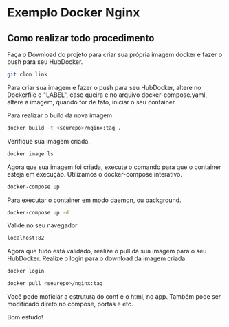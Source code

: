 # Exemplo Docker Nginx

## Como realizar todo procedimento

Faça o Download do projeto para criar sua própria imagem docker e fazer o push para seu HubDocker.

```bash
git clon link
```

Para criar sua imagem e fazer o push para seu HubDocker, altere no Dockerfile o "LABEL", caso queira e no arquivo docker-compose.yaml, altere a imagem, quando for de fato, iniciar o seu container.

Para realizar o build da nova imagem.

```bash
docker build -t <seurepo>/nginx:tag .
```

Verifique sua imagem criada.

```bash
docker image ls
```

Agora que sua imagem foi criada, execute o comando para que o container esteja em execução.
Utilizamos o docker-compose interativo.

```bash
docker-compose up
```

Para executar o container em modo daemon, ou background.

```bash
docker-compose up -d
```

Valide no seu navegador

```bash
localhost:82
```

Agora que tudo está validado, realize o pull da sua imagem para o seu HubDocker. 
Realize o login para o download da imagem criada.

```bash
docker login
```

```bash
docker pull <seurepo>/nginx:tag
```

Você pode moficiar a estrutura do conf e o html, no app.
Também pode ser modificado direto no compose, portas e etc.

Bom estudo!

